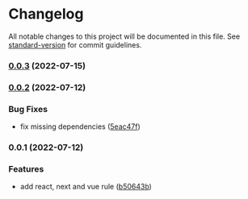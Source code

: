 # Changelog

All notable changes to this project will be documented in this file. See [standard-version](https://github.com/conventional-changelog/standard-version) for commit guidelines.

### [0.0.3](https://github.com/liyo1242/eslint-config-lybd/compare/v0.0.2...v0.0.3) (2022-07-15)

### [0.0.2](https://github.com/liyo1242/eslint-config-lybd/compare/v0.0.1...v0.0.2) (2022-07-12)


### Bug Fixes

* fix missing dependencies ([5eac47f](https://github.com/liyo1242/eslint-config-lybd/commits/5eac47f4569c6b94e20b9a304f81e2a3b5b14db7))

### 0.0.1 (2022-07-12)


### Features

* add react, next and vue rule ([b50643b](https://github.com/liyo1242/eslint-config-lybd/commits/b50643b46abce3e6f5961f34de65aa8501f2d765))
